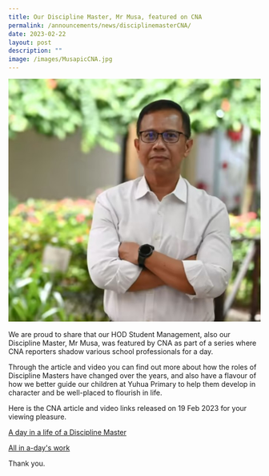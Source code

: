 ```yaml
---
title: Our Discipline Master, Mr Musa, featured on CNA
permalink: /announcements/news/disciplinemasterCNA/
date: 2023-02-22
layout: post
description: ""
image: /images/MusapicCNA.jpg
---
```

![](/images/MusapicCNA.jpg)

We are proud to share that our HOD Student Management, also our Discipline Master, Mr Musa, was featured by CNA as part of a series where CNA reporters shadow various school professionals for a day. 

Through the article and video you can find out more about how the roles of Discipline Masters have changed over the years, and also have a flavour of how we better guide our children at Yuhua Primary to help them develop in character and be well-placed to flourish in life. 

Here is the CNA article and video links released on 19 Feb 2023 for your viewing pleasure. 

[A day in a life of a Discipline Master](https://www.channelnewsasia.com/singapore/discipline-master-primary-school-teachers-moe-yuhua-3280481)

[All in a-day's work](https://www.channelnewsasia.com/watch/school-work-discipline-master-who-teaches-students-make-better-choices-video-3286616?cid=internal_sharetool_iphone_19022023_cna)




Thank you.